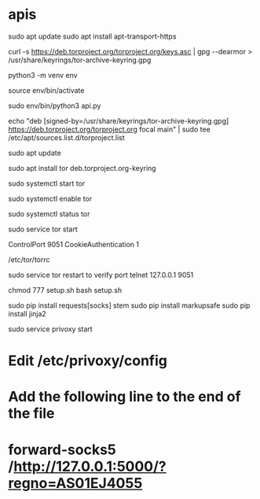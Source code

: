 # apis

sudo apt update
sudo apt install apt-transport-https

curl -s https://deb.torproject.org/torproject.org/keys.asc | gpg --dearmor > /usr/share/keyrings/tor-archive-keyring.gpg


python3 -m venv env

source env/bin/activate

sudo env/bin/python3 api.py


echo "deb [signed-by=/usr/share/keyrings/tor-archive-keyring.gpg] https://deb.torproject.org/torproject.org focal main" | sudo tee /etc/apt/sources.list.d/torproject.list

sudo apt update

sudo apt install tor deb.torproject.org-keyring

sudo systemctl start tor

sudo systemctl enable tor

sudo systemctl status tor

sudo service tor start

ControlPort 9051
CookieAuthentication 1

/etc/tor/torrc

sudo service tor restart
to verify port
telnet 127.0.0.1 9051


chmod 777 setup.sh
bash setup.sh

sudo pip install requests[socks] stem
sudo pip install markupsafe
sudo pip install jinja2


sudo service privoxy start

# Edit /etc/privoxy/config
# Add the following line to the end of the file
# forward-socks5 /http://127.0.0.1:5000/?regno=AS01EJ4055
